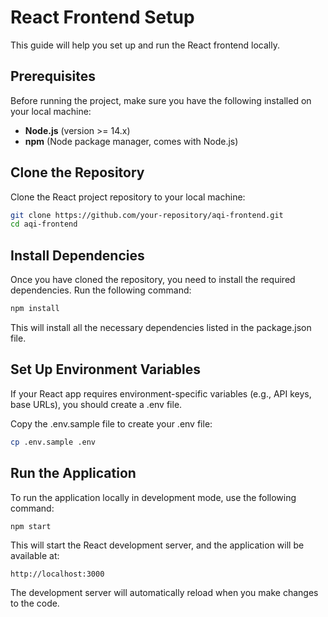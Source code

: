 # React Frontend Setup

This guide will help you set up and run the React frontend locally.

## Prerequisites

Before running the project, make sure you have the following installed on your local machine:

- **Node.js** (version >= 14.x)
- **npm** (Node package manager, comes with Node.js)

## Clone the Repository

Clone the React project repository to your local machine:

```bash
git clone https://github.com/your-repository/aqi-frontend.git
cd aqi-frontend
```
## Install Dependencies
Once you have cloned the repository, you need to install the required dependencies. Run the following command:

```bash
npm install
```

This will install all the necessary dependencies listed in the package.json file.

## Set Up Environment Variables
If your React app requires environment-specific variables (e.g., API keys, base URLs), you should create a .env file.

Copy the .env.sample file to create your .env file:

```bash
cp .env.sample .env
```

## Run the Application
To run the application locally in development mode, use the following command:
```bash
npm start
```

This will start the React development server, and the application will be available at:
```
http://localhost:3000
```
The development server will automatically reload when you make changes to the code.